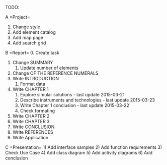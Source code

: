 ﻿TODO:

A =Project=
1. Change style
2. Add element catalog
3. Add map page
4. Add search grid

B =Report=
0. Create task
1. Change SUMMARY
    1) Update number of elements
2. Change OF THE REFERENCE NUMERALS
3. Write INTRODUCTION
    1) Format data
4. Write CHAPTER 1
    1) Explore simular solutions - last update 2015-03-21
    2) Describe instruments and technologies - last update 2015-03-23
    3) Write Chapter 1 conclusion  - last update 2015-03-22
    4) Check formating
5. Write CHAPTER 2
6. Write CHAPTER 3
7. Write CONCLUSION
8. Write REFERENCES
9. Write Application

C =Presentation=
    1) Add interface samples
    2) Add function requirements
    3) Check Use Case
    4) Add class diagram
    5) Add activity diagrams
    6) Add conclusion

